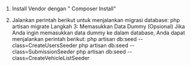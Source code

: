 1. Install Vendor dengan " Composer Install"


2. Jalankan perintah berikut untuk menjalankan migrasi database:
   php artisan migrate
   Langkah 3: Memasukkan Data Dummy (Opsional)
   Jika Anda ingin memasukkan data dummy ke dalam database, Anda dapat menjalankan perintah berikut:
   php artisan db:seed --class=CreateUsersSeeder
   php artisan db:seed --class=SubmissionSeeder
   php artisan db:seed --class=CreateVehicleListSeeder


